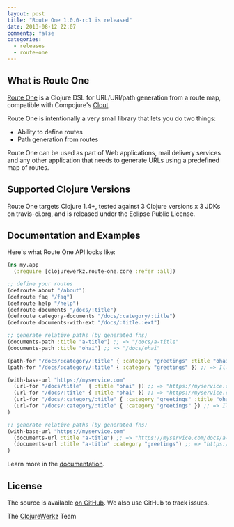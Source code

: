 ```yaml
---
layout: post
title: "Route One 1.0.0-rc1 is released"
date: 2013-08-12 22:07
comments: false
categories:
  - releases
  - route-one
---
```


## What is Route One

[Route One](https://github.com/clojurewerkz/route-one) is a Clojure DSL for URL/URI/path generation
from a route map, compatible with Compojure's [Clout](https://github.com/weavejester/clout).

Route One is intentionally a very small library that lets you do two things:

 * Ability to define routes
 * Path generation from routes

Route One can be used as part of Web applications, mail delivery services and any other
application that needs to generate URLs using a predefined map of routes.

## Supported Clojure Versions

Route One targets Clojure 1.4+, tested against 3 Clojure versions x 3 JDKs on travis-ci.org, and is released under the Eclipse Public License.

## Documentation and Examples

Here's what Route One API looks like:

``` clojure
(ns my.app
  (:require [clojurewerkz.route-one.core :refer :all])

;; define your routes
(defroute about "/about")
(defroute faq "/faq")
(defroute help "/help")
(defroute documents "/docs/:title")
(defroute category-documents "/docs/:category/:title")
(defroute documents-with-ext "/docs/:title.:ext")

;; generate relative paths (by generated fns)
(documents-path :title "a-title") ;; => "/docs/a-title"
(documents-path :title "ohai") ;; => "/docs/ohai"

(path-for "/docs/:category/:title" { :category "greetings" :title "ohai" }) ;; => "/docs/greetings/ohai"
(path-for "/docs/:category/:title" { :category "greetings" }) ;; => IllegalArgumentException, because :title value is missing

(with-base-url "https://myservice.com"
  (url-for "/docs/title"  { :title "ohai" }) ;; => "https://myservice.com/docs/title"
  (url-for "/docs/:title" { :title "ohai" }) ;; => "https://myservice.com/docs/ohai"
  (url-for "/docs/:category/:title" { :category "greetings" :title "ohai" }) ;; => "https://myservice.com/docs/greetings/ohai"
  (url-for "/docs/:category/:title" { :category "greetings" }) ;; => IllegalArgumentException, because :title value is missing
)

;; generate relative paths (by generated fns)
(with-base-url "https://myservice.com"
  (documents-url :title "a-title") ;; => "https://myservice.com/docs/a-title"
  (documents-url :title "a-title" :category "greetings") ;; => "https://myservice.com/docs/greetings/a-title"
)
```

Learn more in the [documentation](https://github.com/clojurewerkz/route-one#documentation--examples).


## License

The source is available [on GitHub](http://github.com/clojurewerkz/route-one). We also use GitHub to track issues.


The [ClojureWerkz](http://clojurewerkz.org) Team
